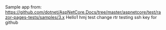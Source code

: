 Sample app from: https://github.com/dotnet/AspNetCore.Docs/tree/master/aspnetcore/test/razor-pages-tests/samples/3.x
Hello1
hmj test change
rtr testing ssh key for github